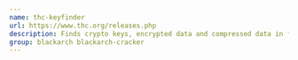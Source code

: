 ```yaml
---
name: thc-keyfinder
url: https://www.thc.org/releases.php
description: Finds crypto keys, encrypted data and compressed data in files by analyzing the entropy of parts of the file.
group: blackarch blackarch-cracker
---
```

